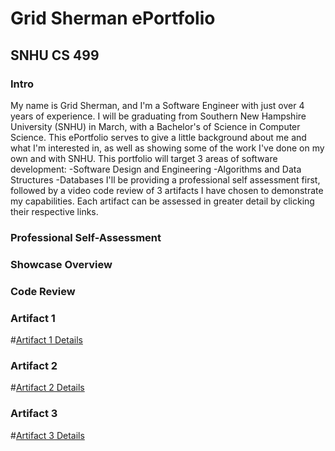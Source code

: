 # Grid Sherman ePortfolio
## SNHU CS 499

### Intro
My name is Grid Sherman, and I'm a Software Engineer with just over 4 years of experience. I will be graduating from Southern New Hampshire University (SNHU) in March, with a Bachelor's of Science in Computer Science. This ePortfolio serves to give a little background about me and what I'm interested in, as well as showing some of the work I've done on my own and with SNHU.
This portfolio will target 3 areas of software development:
-Software Design and Engineering
-Algorithms and Data Structures
-Databases
I'll be providing a professional self assessment first, followed by a video code review of 3 artifacts I have chosen to demonstrate my capabilities. Each artifact can be assessed in greater detail by clicking their respective links.

### Professional Self-Assessment

### Showcase Overview

### Code Review

### Artifact 1
#[Artifact 1 Details](artifact1.md)

### Artifact 2 
#[Artifact 2 Details](artifact2.md)

### Artifact 3
#[Artifact 3 Details](artifact3.md)
